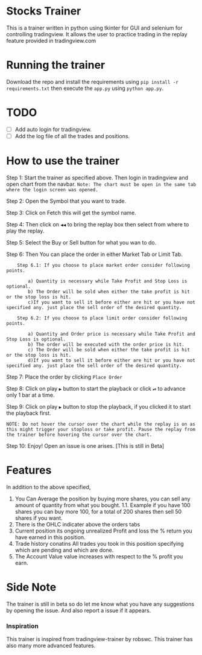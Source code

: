 # Stocks Trainer
This is a trainer written in python using tkinter for GUI and selenium for controlling tradingview. It allows the user to practice trading in the replay feature provided in tradingview.com

# Running the trainer
Download the repo and install the requirements using `pip install -r requirements.txt` then execute the `app.py` using `python app.py`.

# TODO
 - [ ] Add auto login for tradingview.
 - [ ] Add the log file of all the trades and positions.

# How to use the trainer
Step 1: Start the trainer as specified above. Then login in tradingview and open chart from the navbar. `Note: The chart must be open in the same tab where the login screen was opened.`

Step 2: Open the Symbol that you want to trade.

Step 3: Click on Fetch this will get the symbol name.

Step 4: Then click on `◀◀` to bring the replay box then select from where to play the replay.

Step 5: Select the Buy or Sell button for what you wan to do.

Step 6: Then You can place the order in either Market Tab or Limit Tab.

		Step 6.1: If you choose to place market order consider following points.

			a) Quantity is necessary while Take Profit and Stop Loss is optional.
			b) The Order will be sold when either the take profit is hit or the stop loss is hit.
			c)If you want to sell it before either are hit or you have not specified any. just place the sell order of the desired quantity.
			
		Step 6.2: If you choose to place limit order consider following points.

			a) Quantity and Order price is necessary while Take Profit and Stop Loss is optional.
			b) The order will be executed with the order price is hit.
			c) The Order will be sold when either the take profit is hit or the stop loss is hit.
			d)If you want to sell it before either are hit or you have not specified any. just place the sell order of the desired quantity.

Step 7: Place the order by clicking `Place Order`

Step 8: Click on play `▶` button to start the playback or click `⏯` to advance only 1 bar at a time.

Step 9:  Click on play `▶` button to stop the playback, if you clicked it to start the playback first.

`NOTE: Do not hover the cursor over the chart while the replay is on as this might trigger your stoploss or take profit. Pause the replay from the trainer before hovering the cursor over the chart.`

Step 10: Enjoy! Open an issue is one arises. [This is still in Beta]

# Features
In addition to the above specified, 
1. You Can Average the position by buying more shares, you can sell any amount of quantity from what you bought.
	1.1. Example if you have 100 shares you can buy more 100, for a total of 200 shares then sell 50 shares if you want. 
2. There is the OHLC indicater above the orders tabs
3. Current position its ongoing unrealized Profit and loss the % return you have earned in this position.
4. Trade history conatins All trades you took in this position specifying which are pending and which are done.
5. The Account Value value increases with respect to the % profit you earn.

# Side Note
The trainer is still in beta so do let me know what you have any suggestions by opening the issue. And also report a issue if it appears.

### Inspiration
This trainer is inspired from tradingview-trainer by robswc. 
This trainer has also many more advanced features.